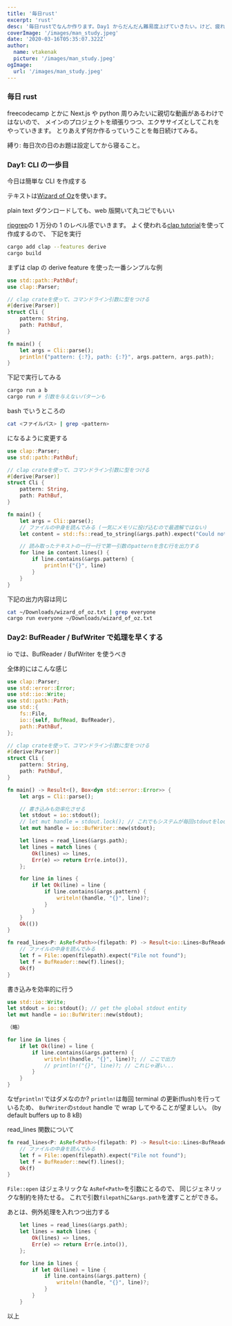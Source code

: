```yaml
---
title: '毎日rust'
excerpt: 'rust'
desc: '毎日rustでなんか作ります。Day1 からだんだん難易度上げていきたい。けど、疲れてどうしようもないときは復習回'
coverImage: '/images/man_study.jpeg'
date: '2020-03-16T05:35:07.322Z'
author:
  name: vtakenak
  picture: '/images/man_study.jpeg'
ogImage:
  url: '/images/man_study.jpeg'
---
```


### 毎日 rust

freecodecamp とかに Next.js や python 周りみたいに親切な動画があるわけではないので、
メインのプロジェクトを頑張りつつ、エクササイズとしてこれをやっていきます。
とりあえず何か作るっていうことを毎日続けてみる。

縛り: 毎日次の日のお題は設定してから寝ること。

### Day1: CLI の一歩目

今日は簡単な CLI を作成する

テキストは[Wizard of Oz](https://www.gutenberg.org/ebooks/55)を使います。

plain text ダウンロードしても、web 版開いて丸コピでもいい

[ripgrep](https://github.com/BurntSushi/ripgrep)の 1 万分の 1 のレベル感でいきます。
よく使われる[clap tutorial](https://docs.rs/clap/latest/clap/_derive/_tutorial/chapter_0/index.html)を使って作成するので、
下記を実行

```sh
cargo add clap --features derive
cargo build
```

まずは clap の derive feature を使った一番シンプルな例

```rust
use std::path::PathBuf;
use clap::Parser;

// clap crateを使って、コマンドライン引数に型をつける
#[derive(Parser)]
struct Cli {
    pattern: String,
    path: PathBuf,
}

fn main() {
    let args = Cli::parse();
    println!("pattern: {:?}, path: {:?}", args.pattern, args.path);
}
```

下記で実行してみる

```sh
cargo run a b
cargo run # 引数を与えないパターンも
```

bash でいうところの

```sh
cat <ファイルパス> | grep <pattern>
```

になるように変更する

```rust
use clap::Parser;
use std::path::PathBuf;

// clap crateを使って、コマンドライン引数に型をつける
#[derive(Parser)]
struct Cli {
    pattern: String,
    path: PathBuf,
}

fn main() {
    let args = Cli::parse();
    // ファイルの中身を読んでみる (一気にメモリに投げ込むので最適解ではない)
    let content = std::fs::read_to_string(&args.path).expect("Could not read file");

    // 読み取ったテキストの一行一行で第一引数のpatternを含む行を出力する
    for line in content.lines() {
        if line.contains(&args.pattern) {
            println!("{}", line)
        }
    }
}
```

下記の出力内容は同じ

```sh
cat ~/Downloads/wizard_of_oz.txt | grep everyone
cargo run everyone ~/Downloads/wizard_of_oz.txt
```

### Day2: BufReader / BufWriter で処理を早くする

io では、BufReader / BufWriter を使うべき

全体的にはこんな感じ

```rust
use clap::Parser;
use std::error::Error;
use std::io::Write;
use std::path::Path;
use std::{
    fs::File,
    io::{self, BufRead, BufReader},
    path::PathBuf,
};

// clap crateを使って、コマンドライン引数に型をつける
#[derive(Parser)]
struct Cli {
    pattern: String,
    path: PathBuf,
}

fn main() -> Result<(), Box<dyn std::error::Error>> {
    let args = Cli::parse();

    // 書き込みも効率化させる
    let stdout = io::stdout();
    // let mut handle = stdout.lock(); // これでもシステムが毎回stdoutをlockしたり、unlockしたりが防げる
    let mut handle = io::BufWriter::new(stdout);

    let lines = read_lines(&args.path);
    let lines = match lines {
        Ok(lines) => lines,
        Err(e) => return Err(e.into()),
    };

    for line in lines {
        if let Ok(line) = line {
            if line.contains(&args.pattern) {
                writeln!(handle, "{}", line)?;
            }
        }
    }
    Ok(())
}

fn read_lines<P: AsRef<Path>>(filepath: P) -> Result<io::Lines<BufReader<File>>, Box<dyn Error>> {
    // ファイルの中身を読んでみる
    let f = File::open(filepath).expect("File not found");
    let f = BufReader::new(f).lines();
    Ok(f)
}
```

書き込みを効率的に行う

```rust
use std::io::Write;
let stdout = io::stdout(); // get the global stdout entity
let mut handle = io::BufWriter::new(stdout);

（略）

for line in lines {
    if let Ok(line) = line {
        if line.contains(&args.pattern) {
            writeln!(handle, "{}", line)?; // ここで出力
            // println!("{}", line)?; // これじゃ遅い...
        }
    }
}
```

なぜ`println!`ではダメなのか?
`println!`は毎回 terminal の更新(flush)を行っているため、
`BufWriter`の`stdout` handle で wrap してやることが望ましい。
(by default buffers up to 8 kB)

read_lines 関数について

```rust
fn read_lines<P: AsRef<Path>>(filepath: P) -> Result<io::Lines<BufReader<File>>, Box<dyn Error>> {
    // ファイルの中身を読んでみる
    let f = File::open(filepath).expect("File not found");
    let f = BufReader::new(f).lines();
    Ok(f)
}
```

`File::open` はジェネリックな `AsRef<Path>`を引数にとるので、
同じジェネリックな制約を持たせる。
これで引数`filepath`に`&args.path`を渡すことができる。

あとは、例外処理を入れつつ出力する

```rust
    let lines = read_lines(&args.path);
    let lines = match lines {
        Ok(lines) => lines,
        Err(e) => return Err(e.into()),
    };

    for line in lines {
        if let Ok(line) = line {
            if line.contains(&args.pattern) {
                writeln!(handle, "{}", line)?;
            }
        }
    }
```

以上
